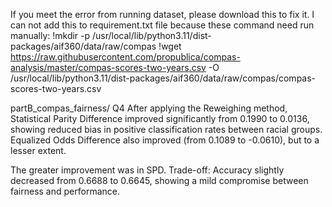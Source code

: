 If you meet the error from running dataset, please download this to fix it. I can not add this to requirement.txt file because these command need run manually:
!mkdir -p /usr/local/lib/python3.11/dist-packages/aif360/data/raw/compas
!wget https://raw.githubusercontent.com/propublica/compas-analysis/master/compas-scores-two-years.csv -O /usr/local/lib/python3.11/dist-packages/aif360/data/raw/compas/compas-scores-two-years.csv

partB_compas_fairness/ Q4
After applying the Reweighing method, Statistical Parity Difference improved significantly from 0.1990 to 0.0136, showing reduced bias in positive classification rates between racial groups.
Equalized Odds Difference also improved (from 0.1089 to -0.0610), but to a lesser extent.

The greater improvement was in SPD.
Trade-off: Accuracy slightly decreased from 0.6688 to 0.6645, showing a mild compromise between fairness and performance.